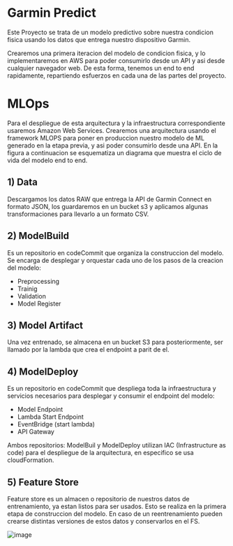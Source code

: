 # Garmin Predict
Este Proyecto se trata de un modelo predictivo sobre nuestra condicion fisica usando los datos que entrega nuestro dispositivo Garmin. 

Crearemos una primera iteracion del modelo de condicion fisica, y lo implementaremos en AWS para poder consumirlo desde un API y asi desde cualquier navegador web. De esta forma, tenemos un end to end rapidamente, repartiendo esfuerzos en cada una de las partes del proyecto.

# MLOps

Para el despliegue de esta arquitectura y la infraestructura correspondiente usaremos Amazon Web Services. Crearemos una arquitectura usando el framework MLOPS para poner en produccion nuestro modelo de ML generado en la etapa previa, y asi poder consumirlo desde una API. En la figura a continuacion se esquematiza un diagrama que muestra el ciclo de vida del modelo end to end.

## 1) Data
Descargamos los datos RAW que entrega la API de Garmin Connect en formato JSON, los guardaremos en un bucket s3 y aplicamos algunas transformaciones para llevarlo a un formato CSV.

## 2) ModelBuild
Es un repositorio en codeCommit que organiza la construccion del modelo. Se encarga de desplegar y orquestar cada uno de los pasos de la creacion del modelo:  

- Preprocessing 
- Trainig
- Validation
- Model Register

## 3) Model Artifact
Una vez entrenado, se almacena en un bucket S3 para posteriormente, ser llamado por la lambda que crea el endpoint a parit de el.

## 4) ModelDeploy
Es un repositorio en codeCommit que despliega toda la infraestructura y servicios necesarios para desplegar y consumir el endpoint del modelo: 

- Model Endpoint
- Lambda Start Endpoint
- EventBridge (start lambda)
- API Gateway

Ambos repositorios: ModelBuil y ModelDeploy utilizan IAC (Infrastructure as code) para el despliegue de la arquitectura, en especifico se usa cloudFormation. 

## 5) Feature Store
Feature store es un almacen o repositorio de nuestros datos de entrenamiento, ya estan listos para ser usados. Esto se realiza en la primera etapa de construccion del modelo. En caso de un reentrenamiento pueden crearse distintas versiones de estos datos y conservarlos en el FS.

![image](https://user-images.githubusercontent.com/42939877/169722217-467b8d04-8e7e-4656-be9d-c24f32a48b7e.png)
